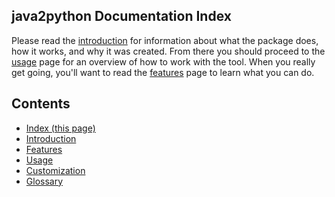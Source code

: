 ## java2python Documentation Index


Please read the [introduction](./intro.md) for information about what the
package does, how it works, and why it was created.  From there you should
proceed to the [usage](./usage.md) page for an overview of how to work with
the tool.  When you really get going, you'll want to read the
[features](./features.md) page to learn what you can do.


## Contents

* [Index (this page)](index.md)
* [Introduction](intro.md)
* [Features](features.md)
* [Usage](usage.md)
* [Customization](customization.md)
* [Glossary](glossary.md)
